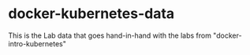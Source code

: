 # docker-kubernetes-data
This is the Lab data that goes hand-in-hand with the labs from "docker-intro-kubernetes"
